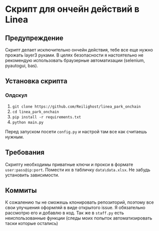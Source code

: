 # Скрипт для ончейн действий в Linea

## Предупреждение
Скрипт делает исключительно ончейн действия, тебе все еще нужно прожать layer3 руками. В целях безопасности я настоятельно не рекомендую использовать браузерные автоматизации (selenium, pyautogui, bas).

## Установка скрипта

### Олдскул
1. `git clone https://github.com/Reilighost/linea_park_onchain`
2. `cd linea_park_onchain`
3. `pip install -r requirements.txt`
4. `python main.py`

Перед запуском посети `config.py` и настрой там все как считаешь нужным.

## Требования
Скрипту необходимы приватные ключи и прокси в формате `user:pass@ip:port`. Помести их в табличку `data\data.xlsx`. Не забудь установить зависимости.

## Коммиты
К сожалению ты не сможешь клонировать репозиторий, поэтому все свои улучшения оформляй в виде открытого issue. Я обязательно рассмотрю его и добавлю в код. Так же в `staff.py` есть неиспользованные функции (следы моих попыток автоматизировать таски которые остались)

